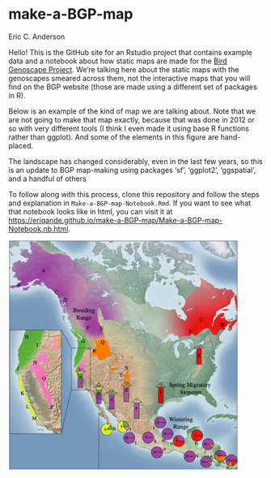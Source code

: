 make-a-BGP-map
================
Eric C. Anderson

Hello\! This is the GitHub site for an Rstudio project that contains
example data and a notebook about how static maps are made for the [Bird
Genoscape Project](https://www.birdgenoscape.org/). We’re talking here
about the static maps with the genoscapes smeared across them, not the
interactive maps that you will find on the BGP website (those are made
using a different set of packages in R).

Below is an example of the kind of map we are talking about. Note that
we are not going to make that map exactly, because that was done in 2012
or so with very different tools (I think I even made it using base R
functions rather than ggplot). And some of the elements in this figure
are hand-placed.

The landscape has changed considerably, even in the last few years, so
this is an update to BGP map-making using packages ‘sf’, ‘ggplot2’,
‘ggspatial’, and a handful of others

To follow along with this process, clone this repository and follow the
steps and explanation in `Make-a-BGP-map-Notebook.Rmd`. If you want to
see what that notebook looks like in html, you can visit it at
<https://eriqande.github.io/make-a-BGP-map/Make-a-BGP-map-Notebook.nb.html>.

<img src="img/wiwa-genoscape.png" title="Wilson's Warbler Genoscape from Ruegg et al. 2013" alt="Wilson's Warbler Genoscape from Ruegg et al. 2013" width="90%" />
